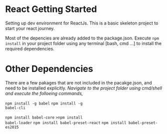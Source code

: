 # React Getting Started
Setting up dev environment for ReactJs. This is a basic skeleton project to start your react journey.

Most of the depencies are already added to the package.json. Execute <code>npm install</code> in your project folder using any terminal [bash, cmd ...] to install the required dependencies.

# Other Dependencies 
There are a few pakages that are not included in the pacakge.json, and need to be installed explicitly.
_Navigate to the project folder using cmd/shell and execute the folloeing commands,_

<code>npm install -g babel</code>
<code>npm install -g babel-cli</code>

<code>npm install babel-core</code>
<code>>npm install babel-loader</code>
<code>npm install babel-preset-react</code>
<code>npm install babel-preset-es2015</code>

